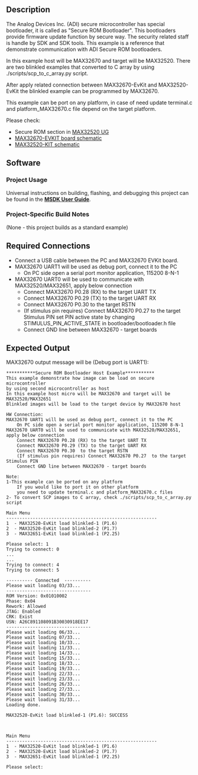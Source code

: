 ## Description

The Analog Devices Inc. (ADI) secure microcontroller has special bootloader, it is called as "Secure ROM Bootloader".
This bootloaders provide firmware update function by secure way. The security related staff is handle by SDK and SDK tools.
This example is a reference that demonstrate communication with ADI Secure ROM bootloaders.

In this example host will be MAX32670 and target will be MAX32520. 
There are two blinkled examples that converted to C array by using ./scripts/scp_to_c_array.py script.

After apply related connection between MAX32670-EvKit and MAX32520-EvKit the blinkled example can be programmed by MAX32670.

This example can be port on any platform, in case of need update terminal.c and platform_MAX32670.c file
depend on the target platform.

Please check:
- Secure ROM section in [MAX32520 UG](https://www.analog.com/media/en/technical-documentation/user-guides/max32520-users-guide.pdf)
- [MAX32670-EVKIT board schematic](https://www.analog.com/media/en/technical-documentation/data-sheets/MAX32670EVKIT.pdf)
- [MAX32520-KIT schematic](https://www.analog.com/media/en/technical-documentation/data-sheets/MAX32520-KIT.pdf)


## Software

### Project Usage

Universal instructions on building, flashing, and debugging this project can be found in the **[MSDK User Guide](https://analog-devices-msdk.github.io/msdk/USERGUIDE/)**.

### Project-Specific Build Notes

(None - this project builds as a standard example)

## Required Connections

- Connect a USB cable between the PC and MAX32670 EVKit board.
- MAX32670 UART1 will be used as debug port, connect it to the PC
     - On PC side open a serial port monitor application, 115200 8-N-1
- MAX32670 UART0 will be used to communicate with MAX32520/MAX32651, apply below connection
     - Connect MAX32670 P0.28 (RX) to the target UART TX
     - Connect MAX32670 P0.29 (TX) to the target UART RX
     - Connect MAX32670 P0.30  to the target RSTN
     - (If stimulus pin requires) Connect MAX32670 P0.27  to the target Stimulus PIN
	 set PIN active state by changing STIMULUS_PIN_ACTIVE_STATE in bootloader/bootloader.h file
	 - Connect GND line between MAX32670 - target boards
	
 
## Expected Output

MAX32670 output message will be (Debug port is UART1):

```
***********Secure ROM Bootloader Host Example***********
This example demonstrate how image can be load on secure microcontroller
by using second microcontroller as host
In this example host micro will be MAX32670 and target will be MAX32520/MAX32651
Blinkled images will be load to the target device by MAX32670 host

HW Connection:
MAX32670 UART1 will be used as debug port, connect it to the PC
    On PC side open a serial port monitor application, 115200 8-N-1
MAX32670 UART0 will be used to communicate with MAX32520/MAX32651, apply below connection
    Connect MAX32670 P0.28 (RX) to the target UART TX
    Connect MAX32670 P0.29 (TX) to the target UART RX
    Connect MAX32670 P0.30  to the target RSTN
    (If stimulus pin requires) Connect MAX32670 P0.27  to the target Stimulus PIN
    Connect GND line between MAX32670 - target boards

Note:
1-This example can be ported on any platform
    If you would like to port it on other platform
    you need to update terminal.c and platform_MAX32670.c files
2- To convert SCP images to C array, check ./scripts/scp_to_c_array.py script

Main Menu
---------------------------------------------------------
1  - MAX32520-EvKit load blinkled-1 (P1.6)
2  - MAX32520-EvKit load blinkled-2 (P1.7)
3  - MAX32651-EvKit load blinkled-1 (P2.25)

Please select: 1
Trying to connect: 0
...
...
Trying to connect: 4
Trying to connect: 5

---------- Connected  ----------
Please wait loading 03/33...
--------------------------------
ROM Version: 0x01010002
Phase: 0x04
Rework: Allowed
JTAG: Enabled
CRK: Exist
USN: A26C891108091B30030918EE17
--------------------------------
Please wait loading 06/33...
Please wait loading 07/33...
Please wait loading 10/33...
Please wait loading 11/33...
Please wait loading 14/33...
Please wait loading 15/33...
Please wait loading 18/33...
Please wait loading 19/33...
Please wait loading 22/33...
Please wait loading 23/33...
Please wait loading 26/33...
Please wait loading 27/33...
Please wait loading 30/33...
Please wait loading 31/33...
Loading done.

MAX32520-EvKit load blinkled-1 (P1.6): SUCCESS



Main Menu
---------------------------------------------------------
1  - MAX32520-EvKit load blinkled-1 (P1.6)
2  - MAX32520-EvKit load blinkled-2 (P1.7)
3  - MAX32651-EvKit load blinkled-1 (P2.25)

Please select:

```

